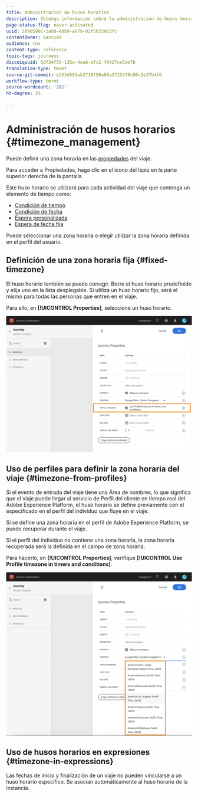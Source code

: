 ```yaml
---
title: Administración de husos horarios
description: Obtenga información sobre la administración de husos horarios
page-status-flag: never-activated
uuid: 269d590c-5a6d-40b9-a879-02f5033863fc
contentOwner: sauviat
audience: rns
content-type: reference
topic-tags: journeys
discoiquuid: 5df34f55-135a-4ea8-afc2-f9427ce5ae7b
translation-type: tm+mt
source-git-commit: e353d593ab2710f50a88a3715378c86c2e37b4f6
workflow-type: tm+mt
source-wordcount: '261'
ht-degree: 2%

---
```




# Administración de husos horarios {#timezone_management}

Puede definir una zona horaria en las [propiedades](../building-journeys/changing-properties.md) del viaje.

Para acceder a Propiedades, haga clic en el icono del lápiz en la parte superior derecha de la pantalla.

Este huso horario se utilizará para cada actividad del viaje que contenga un elemento de tiempo como:

* [Condición de tiempo](../building-journeys/condition-activity.md#time_condition)
* [Condición de fecha](../building-journeys/condition-activity.md#date_condition)
* [Espera personalizada](../building-journeys/wait-activity.md#custom)
* [Espera de fecha fija](../building-journeys/wait-activity.md#fixed_date)

Puede seleccionar una zona horaria o elegir utilizar la zona horaria definida en el perfil del usuario.

## Definición de una zona horaria fija {#fixed-timezone}

El huso horario también se puede corregir. Borre el huso horario predefinido y elija uno en la lista desplegable. Si utiliza un huso horario fijo, será el mismo para todas las personas que entren en el viaje.

Para ello, en **[!UICONTROL Properties]**, seleccione un huso horario.

![](../assets/journey73.png)

## Uso de perfiles para definir la zona horaria del viaje {#timezone-from-profiles}

Si el evento de entrada del viaje tiene una Área de nombres, lo que significa que el viaje puede llegar al servicio de Perfil del cliente en tiempo real del Adobe Experience Platform, el huso horario se define previamente con el especificado en el perfil del individuo que fluye en el viaje.

Si se define una zona horaria en el perfil de Adobe Experience Platform, se puede recuperar durante el viaje.

Si el perfil del individuo no contiene una zona horaria, la zona horaria recuperada será la definida en el campo de zona horaria.

Para hacerlo, en **[!UICONTROL Properties]**, verifique **[!UICONTROL Use Profile timezone in timers and conditions]**.

![](../assets/journey72.png)

## Uso de husos horarios en expresiones {#timezone-in-expressions}

Las fechas de inicio y finalización de un viaje no pueden vincularse a un huso horario específico. Se asocian automáticamente al huso horario de la instancia.
